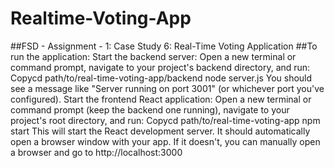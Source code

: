 # Realtime-Voting-App
##FSD - Assignment - 1: Case Study 6: Real-Time Voting Application
##To run the application:
Start the backend server:
Open a new terminal or command prompt, navigate to your project's backend directory, and run:
Copycd path/to/real-time-voting-app/backend
node server.js
You should see a message like "Server running on port 3001" (or whichever port you've configured).
Start the frontend React application:
Open a new terminal or command prompt (keep the backend one running), navigate to your project's root directory, and run:
Copycd path/to/real-time-voting-app
npm start
This will start the React development server. It should automatically open a browser window with your app. If it doesn't, you can manually open a browser and go to http://localhost:3000

